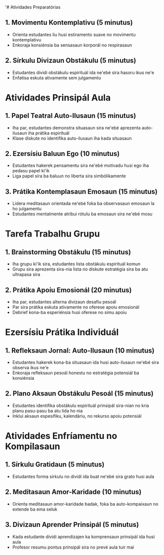 '# Atividades Preparatórias

## 1. Movimentu Kontemplativu (5 minutus)
- Orienta estudantes liu husi estiramento suave no movimentu kontemplativu
- Enkoraja konsiénsia ba sensasaun korporál no respirasaun

## 2. Sírkulu Divizaun Obstákulu (5 minutus)
- Estudantes dividi obstákulu espirituál ida ne'ebé sira hasoru ikus ne'e
- Enfatisa eskuta ativamente sem julgamentu

# Atividades Prinsipál Aula

## 1. Papel Teatral Auto-Ilusaun (15 minutus)
- Iha par, estudantes demonstra situasaun sira ne'ebé aprezenta auto-ilusaun iha prátika espirituál
- Klase diskute no identifika auto-ilusaun iha kada situasaun

## 2. Ezersísiu Baluun Ego (10 minutus)
- Estudantes hakerek pensamentu sira ne'ebé motivadu husi ego iha pedasu papel ki'ik
- Liga papel sira ba baluun no liberta sira simbólikamente

## 3. Prátika Kontemplasaun Emosaun (15 minutus)
- Lidera meditasaun orientada ne'ebé foka ba observasaun emosaun la ho julgamentu
- Estudantes mentalmente atribui rótulu ba emosaun sira ne'ebé mosu

# Tarefa Trabalhu Grupu

## 1. Brainstorming Obstákulu (15 minutus)
- Iha grupu ki'ik sira, estudantes lista obstákulu espirituál komun
- Grupu sira aprezenta sira-nia lista no diskute estratégia sira ba atu ultrapasa sira

## 2. Prátika Apoiu Emosionál (20 minutus)
- Iha par, estudantes alterna divizaun desafiu pesoál
- Par sira prátika eskuta ativamente no oferese apoiu emosionál
- Debrief kona-ba esperiénsia husi oferese no simu apoiu

# Ezersísiu Prátika Individuál

## 1. Refleksaun Jornal: Auto-Ilusaun (10 minutus)
- Estudantes hakerek kona-ba situasaun ida husi auto-ilusaun ne'ebé sira observa ikus ne'e
- Enkoraja refleksaun pesoál honestu no estratégia potensiál ba konsiénsia

## 2. Plano Aksaun Obstákulu Pesoál (15 minutus)
- Estudantes identifika obstákulu espirituál prinsipál sira-nian no kria planu pasu-pasu ba atu lida ho nia
- Inklui aksaun espesífiku, kalendáriu, no rekurso apoiu potensiál

# Atividades Enfríamentu no Kompilasaun

## 1. Sírkulu Gratidaun (5 minutus)
- Estudantes forma sírkulu no dividi ida buat ne'ebé sira grato husi aula

## 2. Meditasaun Amor-Karidade (10 minutus)
- Orienta meditasaun amor-karidade badak, foka ba auto-kompaixaun no extende ba ema seluk

## 3. Divizaun Aprender Prinsipál (5 minutus)
- Kada estudante dividi aprendizajen ka komprensaun prinsipál ida husi aula
- Profesor resumu pontus prinsipál sira no prevé aula tuir mai